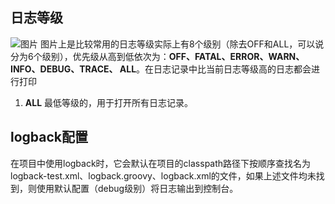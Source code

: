 ## 日志等级
![图片](https://images.soboys.cn/aHR0cDovL2ltZy5ibG9nLmNzZG4ubmV0LzIwMTgwMTE5MDE0NTU1Mjk3.png)
图片上是比较常用的日志等级实际上有8个级别（除去OFF和ALL，可以说分为6个级别），优先级从高到低依次为：**OFF、FATAL、ERROR、WARN、INFO、DEBUG、TRACE、 ALL**。在日志记录中比当前日志等级高的日志都会进行打印
1. **ALL** 最低等级的，用于打开所有日志记录。
## logback配置
在项目中使用logback时，它会默认在项目的classpath路径下按顺序查找名为logback-test.xml、logback.groovy、logback.xml的文件，如果上述文件均未找到，则使用默认配置（debug级别）将日志输出到控制台。

